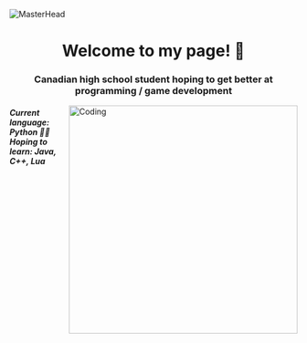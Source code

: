 ![MasterHead](https://t3.ftcdn.net/jpg/05/15/16/12/360_F_515161254_2cp9OEcNqERA2KHp2jqaFfvF7Ze5oO4I.jpg)
<h1 align ="center"> Welcome to my page!  🌸 </h1>
<h3 align ="center"> Canadian high school student hoping to get better at programming / game development </h3>

<img align ="right" alt= "Coding" width= "400" src= "https://mir-s3-cdn-cf.behance.net/project_modules/disp/601014116770475.6068beff4640a.gif">
<h5 align ="left"> Current language: Python 👩‍💻
  <br>
Hoping to learn: Java, C++, Lua </h5>



